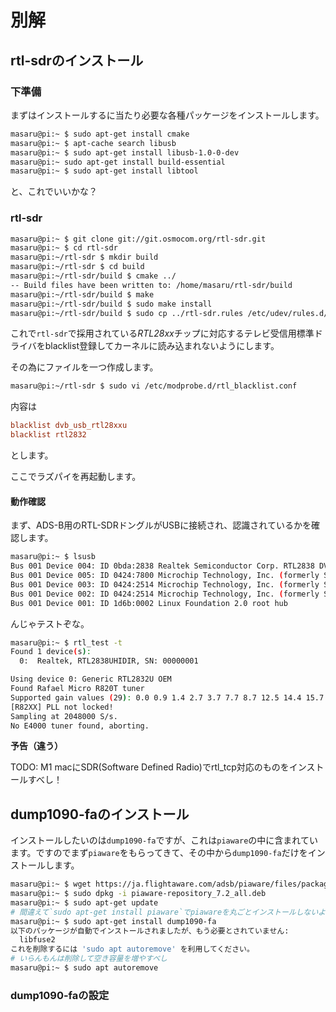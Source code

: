 # 別解

## rtl-sdrのインストール

### 下準備

まずはインストールするに当たり必要な各種パッケージをインストールします。

```bash
masaru@pi:~ $ sudo apt-get install cmake
masaru@pi:~ $ apt-cache search libusb
masaru@pi:~ $ sudo apt-get install libusb-1.0-0-dev
masaru@pi:~ sudo apt-get install build-essential
masaru@pi:~ $ sudo apt-get install libtool
```

と、これでいいかな？

### rtl-sdr

```bash
masaru@pi:~ $ git clone git://git.osmocom.org/rtl-sdr.git
masaru@pi:~ $ cd rtl-sdr
masaru@pi:~/rtl-sdr $ mkdir build
masaru@pi:~/rtl-sdr $ cd build
masaru@pi:~/rtl-sdr/build $ cmake ../
-- Build files have been written to: /home/masaru/rtl-sdr/build
masaru@pi:~/rtl-sdr/build $ make
masaru@pi:~/rtl-sdr/build $ sudo make install
masaru@pi:~/rtl-sdr/build $ sudo cp ../rtl-sdr.rules /etc/udev/rules.d/
```

これで`rtl-sdr`で採用されている*RTL28xx*チップに対応するテレビ受信用標準ドライバをblacklist登録してカーネルに読み込まれないようにします。

その為にファイルを一つ作成します。

```bash
masaru@pi:~/rtl-sdr $ sudo vi /etc/modprobe.d/rtl_blacklist.conf
```

内容は

```conf
blacklist dvb_usb_rtl28xxu
blacklist rtl2832
```

とします。

ここでラズパイを再起動します。

#### 動作確認

まず、ADS-B用のRTL-SDRドングルがUSBに接続され、認識されているかを確認します。

```bash
masaru@pi:~ $ lsusb
Bus 001 Device 004: ID 0bda:2838 Realtek Semiconductor Corp. RTL2838 DVB-T
Bus 001 Device 005: ID 0424:7800 Microchip Technology, Inc. (formerly SMSC)
Bus 001 Device 003: ID 0424:2514 Microchip Technology, Inc. (formerly SMSC) USB 2.0 Hub
Bus 001 Device 002: ID 0424:2514 Microchip Technology, Inc. (formerly SMSC) USB 2.0 Hub
Bus 001 Device 001: ID 1d6b:0002 Linux Foundation 2.0 root hub
```

んじゃテストぞな。

```bash
masaru@pi:~ $ rtl_test -t
Found 1 device(s):
  0:  Realtek, RTL2838UHIDIR, SN: 00000001

Using device 0: Generic RTL2832U OEM
Found Rafael Micro R820T tuner
Supported gain values (29): 0.0 0.9 1.4 2.7 3.7 7.7 8.7 12.5 14.4 15.7 16.6 19.7 20.7 22.9 25.4 28.0 29.7 32.8 33.8 36.4 37.2 38.6 40.2 42.1 43.4 43.9 44.5 48.0 49.6
[R82XX] PLL not locked!
Sampling at 2048000 S/s.
No E4000 tuner found, aborting.
```

**予告（違う）**

TODO: M1 macにSDR(Software Defined Radio)でrtl_tcp対応のものをインストールすべし！

## dump1090-faのインストール

インストールしたいのは`dump1090-fa`ですが、これは`piaware`の中に含まれています。ですのでまず`piaware`をもらってきて、その中から`dump1090-fa`だけをインストールします。

```bash
masaru@pi:~ $ wget https://ja.flightaware.com/adsb/piaware/files/packages/pool/piaware/p/piaware-support/piaware-repository_7.2_all.deb
masaru@pi:~ $ sudo dpkg -i piaware-repository_7.2_all.deb
masaru@pi:~ $ sudo apt-get update
# 間違えて`sudo apt-get install piaware`でpiawareを丸ごとインストールしないように注意ね。
masaru@pi:~ $ sudo apt-get install dump1090-fa
以下のパッケージが自動でインストールされましたが、もう必要とされていません:
  libfuse2
これを削除するには 'sudo apt autoremove' を利用してください。
# いらんもんは削除して空き容量を増やすべし
masaru@pi:~ $ sudo apt autoremove
```

### dump1090-faの設定

```bash
```
